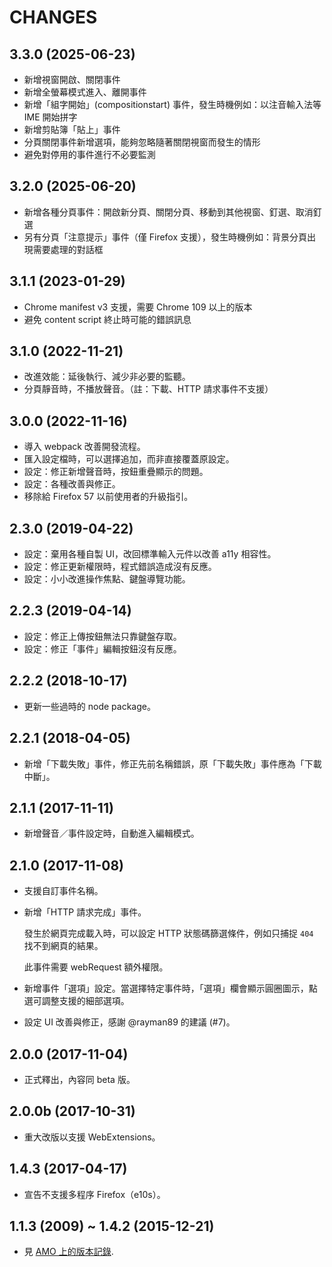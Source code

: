 CHANGES
=======

## 3.3.0 (2025-06-23)

* 新增視窗開啟、關閉事件
* 新增全螢幕模式進入、離開事件
* 新增「組字開始」(compositionstart) 事件，發生時機例如：以注音輸入法等 IME 開始拼字
* 新增剪貼簿「貼上」事件
* 分頁關閉事件新增選項，能夠忽略隨著關閉視窗而發生的情形
* 避免對停用的事件進行不必要監測

## 3.2.0 (2025-06-20)

* 新增各種分頁事件：開啟新分頁、關閉分頁、移動到其他視窗、釘選、取消釘選
* 另有分頁「注意提示」事件（僅 Firefox 支援），發生時機例如：背景分頁出現需要處理的對話框

## 3.1.1 (2023-01-29)

* Chrome manifest v3 支援，需要 Chrome 109 以上的版本
* 避免 content script 終止時可能的錯誤訊息

## 3.1.0 (2022-11-21)

* 改進效能：延後執行、減少非必要的監聽。
* 分頁靜音時，不播放聲音。（註：下載、HTTP 請求事件不支援）

## 3.0.0 (2022-11-16)

* 導入 webpack 改善開發流程。
* 匯入設定檔時，可以選擇追加，而非直接覆蓋原設定。
* 設定：修正新增聲音時，按鈕重疊顯示的問題。
* 設定：各種改善與修正。
* 移除給 Firefox 57 以前使用者的升級指引。

## 2.3.0 (2019-04-22)

* 設定：棄用各種自製 UI，改回標準輸入元件以改善 a11y 相容性。
* 設定：修正更新權限時，程式錯誤造成沒有反應。
* 設定：小小改進操作焦點、鍵盤導覽功能。

## 2.2.3 (2019-04-14)

* 設定：修正上傳按鈕無法只靠鍵盤存取。
* 設定：修正「事件」編輯按鈕沒有反應。

## 2.2.2 (2018-10-17)

* 更新一些過時的 node package。

## 2.2.1 (2018-04-05)

* 新增「下載失敗」事件，修正先前名稱錯誤，原「下載失敗」事件應為「下載中斷」。

## 2.1.1 (2017-11-11)

* 新增聲音／事件設定時，自動進入編輯模式。

## 2.1.0 (2017-11-08)

* 支援自訂事件名稱。

* 新增「HTTP 請求完成」事件。

  發生於網頁完成載入時，可以設定 HTTP 狀態碼篩選條件，例如只捕捉 `404` 找不到網頁的結果。

  此事件需要 webRequest 額外權限。

* 新增事件「選項」設定。當選擇特定事件時，「選項」欄會顯示圓圈圖示，點選可調整支援的細部選項。

* 設定 UI 改善與修正，感謝 @rayman89 的建議 (#7)。

## 2.0.0 (2017-11-04)

* 正式釋出，內容同 beta 版。

## 2.0.0b (2017-10-31)

* 重大改版以支援 WebExtensions。

## 1.4.3 (2017-04-17)

* 宣告不支援多程序 Firefox（e10s）。

## 1.1.3 (2009) ~ 1.4.2 (2015-12-21)

* 見 [AMO 上的版本記錄][].


[AMO 上的版本記錄]: https://addons.mozilla.org/firefox/addon/noise/versions/
